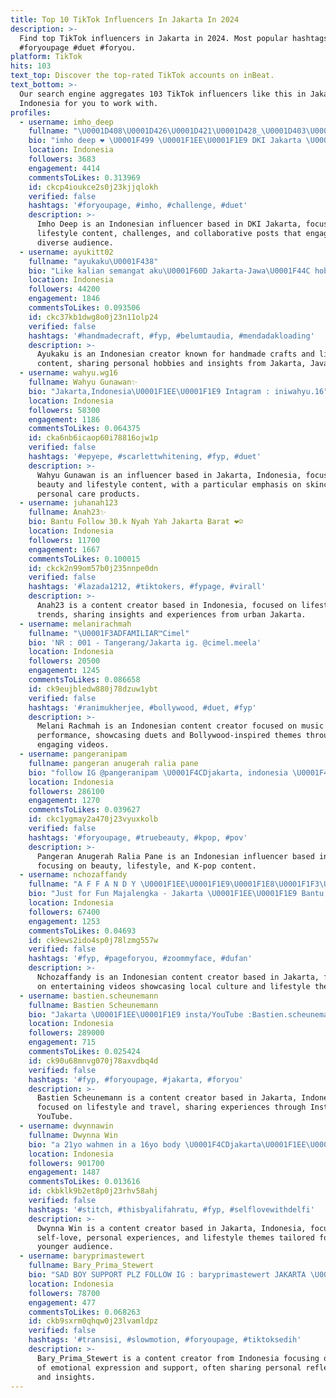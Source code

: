 ```yaml
---
title: Top 10 TikTok Influencers In Jakarta In 2024
description: >-
  Find top TikTok influencers in Jakarta in 2024. Most popular hashtags: #fyp
  #foryoupage #duet #foryou.
platform: TikTok
hits: 103
text_top: Discover the top-rated TikTok accounts on inBeat.
text_bottom: >-
  Our search engine aggregates 103 TikTok influencers like this in Jakarta,
  Indonesia for you to work with.
profiles:
  - username: imho_deep
    fullname: "\U0001D408\U0001D426\U0001D421\U0001D428_\U0001D403\U0001D41E\U0001D41E\U0001D429 \U0001F4A2 \U0001F1EE\U0001F1E9"
    bio: "imho deep ❤️ \U0001F499 \U0001F1EE\U0001F1E9 DKI Jakarta \U0001F1EE\U0001F1E9\U0001F49A❤️"
    location: Indonesia
    followers: 3683
    engagement: 4414
    commentsToLikes: 0.313969
    id: ckcp4ioukce2s0j23kjjqlokh
    verified: false
    hashtags: '#foryoupage, #imho, #challenge, #duet'
    description: >-
      Imho Deep is an Indonesian influencer based in DKI Jakarta, focusing on
      lifestyle content, challenges, and collaborative posts that engage a
      diverse audience.
  - username: ayukitt02
    fullname: "ayukaku\U0001F438"
    bio: "Like kalian semangat aku\U0001F60D Jakarta-Jawa\U0001F44C hobi : suka bobrok"
    location: Indonesia
    followers: 44200
    engagement: 1846
    commentsToLikes: 0.093506
    id: ckc37kb1dwg8o0j23n11olp24
    verified: false
    hashtags: '#handmadecraft, #fyp, #belumtaudia, #mendadakloading'
    description: >-
      Ayukaku is an Indonesian creator known for handmade crafts and lifestyle
      content, sharing personal hobbies and insights from Jakarta, Java.
  - username: wahyu.wg16
    fullname: Wahyu Gunawan✨
    bio: "Jakarta,Indonesia\U0001F1EE\U0001F1E9 Intagram : iniwahyu.16"
    location: Indonesia
    followers: 58300
    engagement: 1186
    commentsToLikes: 0.064375
    id: cka6nb6icaop60i78816ojw1p
    verified: false
    hashtags: '#epyepe, #scarlettwhitening, #fyp, #duet'
    description: >-
      Wahyu Gunawan is an influencer based in Jakarta, Indonesia, focusing on
      beauty and lifestyle content, with a particular emphasis on skincare and
      personal care products.
  - username: juhanah123
    fullname: Anah23✨
    bio: Bantu Follow 30.k Nyah Yah Jakarta Barat ❤️☺️
    location: Indonesia
    followers: 11700
    engagement: 1667
    commentsToLikes: 0.100015
    id: ckck2n99om57b0j235nnpe0dn
    verified: false
    hashtags: '#lazada1212, #tiktokers, #fypage, #virall'
    description: >-
      Anah23 is a content creator based in Indonesia, focused on lifestyle and
      trends, sharing insights and experiences from urban Jakarta.
  - username: melanirachmah
    fullname: "\U0001F3ADFAMILIAR™Cimel"
    bio: 'NR : 001 - Tangerang/Jakarta ig. @cimel.meela'
    location: Indonesia
    followers: 20500
    engagement: 1245
    commentsToLikes: 0.086658
    id: ck9eujbledw880j78dzuw1ybt
    verified: false
    hashtags: '#ranimukherjee, #bollywood, #duet, #fyp'
    description: >-
      Melani Rachmah is an Indonesian content creator focused on music and
      performance, showcasing duets and Bollywood-inspired themes through
      engaging videos.
  - username: pangeranipam
    fullname: pangeran anugerah ralia pane
    bio: "follow IG @pangeranipam \U0001F4CDjakarta, indonesia \U0001F4E9 business inquires: DM INSTAGRAM"
    location: Indonesia
    followers: 286100
    engagement: 1270
    commentsToLikes: 0.039627
    id: ckc1ygmay2a470j23vyuxkolb
    verified: false
    hashtags: '#foryoupage, #truebeauty, #kpop, #pov'
    description: >-
      Pangeran Anugerah Ralia Pane is an Indonesian influencer based in Jakarta,
      focusing on beauty, lifestyle, and K-pop content.
  - username: nchozaffandy
    fullname: "A F F A N D Y \U0001F1EE\U0001F1E9\U0001F1E8\U0001F1F3\U0001F4A6"
    bio: "Just for Fun Majalengka - Jakarta \U0001F1EE\U0001F1E9 Bantu 10K IG: @nchozaffandy Bantu 100K TT"
    location: Indonesia
    followers: 67400
    engagement: 1253
    commentsToLikes: 0.04693
    id: ck9ews2ido4sp0j78lzmg557w
    verified: false
    hashtags: '#fyp, #pageforyou, #zoommyface, #dufan'
    description: >-
      Nchozaffandy is an Indonesian content creator based in Jakarta, focusing
      on entertaining videos showcasing local culture and lifestyle themes.
  - username: bastien.scheunemann
    fullname: Bastien Scheunemann
    bio: "Jakarta \U0001F1EE\U0001F1E9 insta/YouTube :Bastien.scheunemann endorsement: Glenn +628123217180"
    location: Indonesia
    followers: 289000
    engagement: 715
    commentsToLikes: 0.025424
    id: ck90u68mnvg070j78axvdbq4d
    verified: false
    hashtags: '#fyp, #foryoupage, #jakarta, #foryou'
    description: >-
      Bastien Scheunemann is a content creator based in Jakarta, Indonesia,
      focused on lifestyle and travel, sharing experiences through Instagram and
      YouTube.
  - username: dwynnawin
    fullname: Dwynna Win
    bio: "a 21yo wahmen in a 16yo body \U0001F4CDjakarta\U0001F1EE\U0001F1E9 sec acc:@dahyunlokal ⚠️GONNA B BUSY⚠️"
    location: Indonesia
    followers: 901700
    engagement: 1487
    commentsToLikes: 0.013616
    id: ckbklk9b2et8p0j23rhv58ahj
    verified: false
    hashtags: '#stitch, #thisbyalifahratu, #fyp, #selflovewithdelfi'
    description: >-
      Dwynna Win is a content creator based in Jakarta, Indonesia, focusing on
      self-love, personal experiences, and lifestyle themes tailored for a
      younger audience.
  - username: baryprimastewert
    fullname: Bary_Prima_Stewert
    bio: "SAD BOY SUPPORT PLZ FOLLOW IG : baryprimastewert JAKARTA \U0001F447\U0001F447\U0001F447"
    location: Indonesia
    followers: 78700
    engagement: 477
    commentsToLikes: 0.068263
    id: ckb9sxrm0qhqw0j23lvamldpz
    verified: false
    hashtags: '#transisi, #slowmotion, #foryoupage, #tiktoksedih'
    description: >-
      Bary_Prima_Stewert is a content creator from Indonesia focusing on themes
      of emotional expression and support, often sharing personal reflections
      and insights.
---
```


